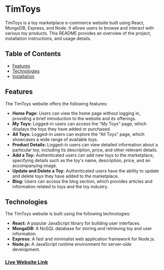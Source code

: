 # TimToys

TimToys is a toy marketplace e-commerce website built using React, MongoDB, Express, and Node. It allows users to browse and interact with various toy products. This README provides an overview of the project, installation instructions, and usage details.

## Table of Contents
- [Features](#features)
- [Technologies](#technologies)
- [Installation](#installation)

## Features

The TimToys website offers the following features:

- **Home Page:** Users can view the home page without logging in, providing a brief introduction to the website and its offerings.
- **My Toys:** Logged-in users can access the "My Toys" page, which displays the toys they have added or purchased.
- **All Toys:** Logged-in users can explore the "All Toys" page, which showcases a wide range of available toys.
- **Product Details:** Logged-in users can view detailed information about a particular toy, including its description, price, and other relevant details.
- **Add a Toy:** Authenticated users can add new toys to the marketplace, specifying details such as the toy's name, description, price, and an accompanying image.
- **Update and Delete a Toy:** Authenticated users have the ability to update and delete toys they have added to the marketplace.
- **Blog:** Users can access the blog section, which provides articles and information related to toys and the toy industry.

## Technologies

The TimToys website is built using the following technologies:

- **React:** A popular JavaScript library for building user interfaces.
- **MongoDB:** A NoSQL database for storing and retrieving toy and user information.
- **Express:** A fast and minimalist web application framework for Node.js.
- **Node.js:** A JavaScript runtime environment for server-side development.

### [Live Website Link](https://tim-toys.web.app)
